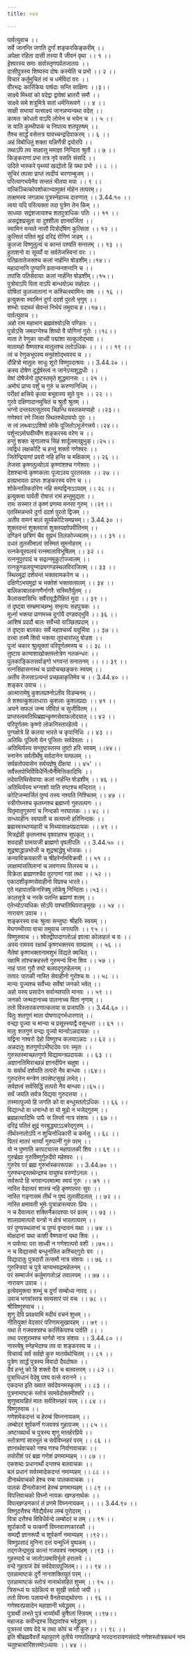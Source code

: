 ```yaml
---
title: ०४४

---
```

पार्वत्युवाच ।।  
सर्वे जानन्ति जगति दुर्गां शङ्करकिङ्करीम् ।।  
अपेक्षा रहिता दासी तस्या वै जीवनं वृथा ।। १ ।।  
ईश्वरस्य समाः सर्वास्तृणपर्वतजातयः ।।  
दासीपुत्रस्य शिष्यस्य दोषः कस्येति च प्रभो ।। २ ।।  
विचारं कर्तुमुचितं त्वं च धर्मविदां वरः ।।  
वीरभद्रः कार्त्तिकेयः पार्षदाः सन्ति साक्षिणः ।।३।।  
साक्ष्ये मिथ्यां को वदेद्वा द्वावेषां भ्रातरौ समौ ।।  
साक्ष्ये समे शत्रुमित्रे सतां धर्मनिरूपणे ।। ४ ।।  
साक्षी सभायां यत्साक्ष्यं जानन्नप्यन्यथा वदेत् ।।  
कामतः क्रोधतो वाऽपि लोभेन च भयेन च ।। ५ ।।  
स याति कुम्भीपाकं च निपात्य शतपूरुषम् ।।  
तैश्च सार्द्धं वसेत्तत्र यावच्चन्द्रदिवाकरम् ।। ६ ।।  
अहं विबोधितुं शक्ता यन्निर्णेत्री द्वयोरपि ।।  
तथाऽपि तव साक्षात्तु ममाज्ञा निन्दिता श्रुतौ ।। ७ ।।  
किङ्कराणां प्रभा तत्र नृपे वसति संसदि ।।  
उदिते भास्करे पृथ्व्यां खद्योतो हि यथा प्रभो ।। ८ ।।  
सुचिरं तपसा प्राप्तं त्वदीयं चरणाम्बुजम् ।।  
परित्यागभयेनैव सन्ततं भीतया मया ।। ९ ।।  
यत्किञ्चित्कोपशोकाभ्यामुक्तं मोहेन तत्परम्।।  
तत्क्षमस्व जगन्नाथ पुत्रस्नेहाच्च दारुणात् ।। 3.44.१० ।।  
त्वया यदि परित्यक्ता तदा पुत्रेण तेन किम् ।।  
साध्व्याः सद्वंशजायाश्च शतपुत्राधिकः पतिः ।। ११ ।।  
असद्वंशप्रसूता या दुश्शीला ज्ञानवर्जिता ।।  
स्वामिनं मन्यते नासौ पित्रोर्दोषेण कुत्सिता ।। १२ ।।  
कुत्सितं पतितं मूढं दरिद्रं रोगिणं जडम् ।।  
कुलजा विष्णुतुल्यं च कान्तं पश्यति सन्ततम् ।। १३ ।।  
हुताशनो वा सूर्य्यो वा सर्वतेजस्विनां वरः ।।  
पतिव्रतातेजसश्च कलां नार्हन्ति षोडशीम्।।१४।।  
महादानानि पुण्यानि व्रतान्यनशनानि च ।।  
तपांसि पतिसेवायाः कलां नार्हन्ति षोडशीम्।।१५।।  
पुत्रोवाऽपि पिता वाऽपि बान्धवोऽथ सहोदरः ।।  
योषितां कुलजातानां न कश्चित्स्वामिनः समः ।। १६ ।।  
इत्युक्त्वा स्वामिनं दुर्गा ददर्श पुरतो भृगुम् ।।  
शम्भोः पदाब्जं सेवन्तं निर्भयं तमुवाच ह।।१७।।  
पार्वत्युवाच ।।  
अहो राम महाभाग ब्रह्मवंश्योऽसि पण्डितः ।।  
पुत्रोऽसि जमदग्नेश्च शिष्यो वै योगिनां गुरोः ।।१८।।  
माता ते रेणुका साध्वी पद्मांशा सत्कुलोद्भवा ।।  
मातामहो वैष्णवश्च मातुलश्च ततोऽधिकः ।। । ।। १९ ।।  
त्वं च रेणुकभूपस्य मनुवंशोद्भवस्य च ।।  
दौहित्रो मातुलः साधुः शूरो विष्णुपदाश्रयः ।। 3.44.२० ।।  
कस्य दोषेण दुर्द्धर्षस्त्वं न जानेऽप्यशुद्धधीः ।।  
येषां दोषैर्जनो दुष्टस्तमृते शुद्धमानसः ।। २१ ।।  
अमोघं प्राप्य पर्शुं च गुरुं च करुणानिधिम् ।।  
परीक्षां क्षत्त्रिये कृत्वा बभूवास्य सुते पुनः ।। २२ ।।  
गुरवे दक्षिणादानमुचितं च श्रुतौ श्रुतम् ।।  
भग्नो दन्तस्तत्सुतस्य च्छिन्धि मस्तकमप्यहो ।।२३।।  
गणेश्वरं रणे जित्वा स्थितश्चेदावयोः पुरः ।।  
स त्वं लब्ध्वाऽऽशिषो लोके पूजितोऽभूर्जगत्त्रये।।२४।।  
पर्शुनाऽमोघवीर्य्येण शङ्करस्य वरेण च ।।  
हन्तुं शक्तः सृगालश्च सिंहं शार्दूलमाखुभुक्।।२५।।  
त्वद्विधं लक्षकोटिं च हन्तुं शक्तो गणेश्वरः ।।  
जितेन्द्रियाणां प्रवरो नहि हन्ति च मक्षिकाम् ।। २६ ।।  
तेजसा कृष्णतुल्योऽयं कृष्णांशश्च गणेश्वरः ।।  
देशश्चान्ये कृष्णकलाः पूजाऽस्य पुरतस्ततः ।। २७ ।।  
व्रतप्रभावतः प्राप्तः शङ्करस्य वरेण च ।।  
शोकेनातिकठोरेण नहि सम्पद्विनाऽऽपदम् ।। २८ ।।  
इत्युक्त्वा पार्वती रोषात्तं रामं हन्तुमुद्यता ।।  
रामः सस्मार तं कृष्णं प्रणम्य मनसा गुरुम् ।।२९।।  
एतस्मिन्नन्तरे दुर्गा ददर्श पुरतो द्विजम् ।।  
अतीव वामनं बालं सूर्य्यकोटिसमप्रभम्।। 3.44.३० ।।  
शुक्लदन्तं शुक्लवासं शुक्लयज्ञोपवीतिनम् ।।  
दण्डिनं छत्रिणं चैव सुप्रभं तिलकोज्ज्वलम्।। ।। ३१ ।।  
दधतं तुलसीमालां सस्मितं सुमनोहरम् ।।  
रत्नकेयूरवलयं रत्नमालाविभूषितम् ।। ३२ ।।  
रत्ननूपुरपादं च सद्रत्नमुकुटोज्ज्वलम् ।।  
रत्नकुण्डलयुग्माढ्यगण्डस्थलविराजितम् ।। ३३ ।।  
स्थिरमुद्रां दर्शयन्तं भक्तवामकरेण च ।।  
दक्षिणेऽभयमुद्रां च भक्तेशं भक्तवत्सलम् ।। ३४ ।।  
बालिकाबालकगणैर्नागरैः सस्मितैर्युतम् ।।  
कैलासवासिभिः सर्वैरावृद्धैरीक्षितं मुदा ।। ३९ ।।  
तं दृष्ट्वा सम्भ्रमाच्छम्भुः सभृत्यः सहपुत्रकः ।।  
मूर्ध्ना भक्त्या प्राणमच्च दुर्गायै दण्डवद्भुवि ।। ३६ ।।  
आशिषं प्रददौ बालः सर्वेभ्यो वाञ्छितप्रदाम् ।।  
तं दृष्ट्वा बालकाः सर्वे महाश्चर्य्यं ययुर्भिया ।। ३७ ।।  
दत्त्वा तस्मै शिवो भक्त्या तूपचारांस्तु षोडश ।।  
पूजां चकार श्रुत्युक्तां परिपूर्णतमस्य च ।। ३८ ।।  
तुष्टाव काण्वशाखोक्तस्तोत्रेण नतकन्धरः ।।  
पुलकाङ्कितसर्वाङ्गो भगवन्तं सनातनम् ।। ।। ३९ ।।  
रत्नसिंहासनस्थं च प्रावोचच्छङ्करः स्वयम् ।।  
अतीव तेजसाऽत्यन्तं प्रच्छन्नाकृतिमेव च ।। 3.44.४० ।।  
शङ्कर उवाच ।।  
आत्मारामेषु कुशलप्रश्नोऽतीव विडम्बनम् ।।  
ते शश्वत्कुशलाधाराः कुशलाः कुशलप्रदाः ।। ४१ ।।  
अयने सफलं जन्म जीवितं च सुजीवितम् ।।  
प्राप्तस्त्वमतिथिब्रह्मन्कृष्णसेवाफलोदयात् ।। ४२ ।।  
परिपूर्णतमः कृष्णो लोकनिस्तारहेतवे ।।  
पुण्यक्षेत्रे हि कलया भारते च कृपानिधिः ।। ४३ ।।  
अतिथिः पूजितो येन पूजिताः सर्वदेवताः ।।  
अतिथिर्यस्य सन्तुष्टस्तस्य तुष्टो हरिः स्वयम् ।।४४।।  
स्नानेन सर्वतीर्थेषु सर्वदानेन यत्फलम् ।।  
सर्वव्रतोपवासेन सर्वयज्ञेषु दीक्षया ।। ४५' ।।  
सर्वैस्तपोभिर्विविधैर्नित्यैर्नैमित्तिकादिभिः ।।  
तदेवातिथिसेवायाः कलां नार्हन्ति षोडशीम् ।। ४६ ।।  
अतिथिर्यस्य भग्नाशो याति रुष्टश्च मन्दिरात् ।।  
कोटिजन्मार्जितं पुण्यं तस्य नश्यति निश्चितम् ।। ४७ ।।  
स्त्रीगोघ्नश्च कृतघ्नश्च ब्रह्मघ्नो गुरुतल्पगः ।।  
पितृमातृगुरूणां च निन्दको नरघातकः ।। ४८ ।।  
सन्ध्याहीनः स्वघाती च सत्यघ्नो हरिनिन्दकः ।।  
ब्रह्मस्वस्थाप्यहारी च मिथ्यासाक्ष्यप्रदायकः ।। ४९ ।।  
मित्रद्रोही कृतघ्नश्च वृषवाहश्च सूपकृत् ।।  
शवदाही ग्रामयाजी ब्राह्मणो वृषलीपतिः ।। 3.44.५० ।।  
शूद्रश्राद्धान्नभोजी च शूद्रश्राद्धेषु भोजकः ।।  
कन्याविक्रयकारी च श्रीहरेर्नामविक्रयी ।। ५१ ।।  
लाक्षामांसतिलानां च लवणस्य तिलस्य च ।।  
विक्रेता ब्राह्मणश्चैव तुरगाणां गवां तथा ।। ५२ ।।  
एकादशीकृष्णसेवाहीनो विप्रश्च भारते।।  
एते महापातकिनस्त्रिषु लोकेषु निन्दिताः।।५३।।  
कालसूत्रे च नरके पतन्ति ब्रह्मणां शतम् ।।  
एतेभ्योऽप्यधिकः सोऽपि यश्चातिथिपराङ्मुखः ।। ५४ ।।  
नारायण उवाच ।।  
शङ्करस्य वचः श्रुत्वा सन्तुष्टः श्रीहरिः स्वयम् ।।  
मेघगम्भीरया वाचा तमुवाच जगत्पतिः ।। ९५ ।।  
विष्णुरुवाच ।। श्वेतद्वीपादागतोऽहं ज्ञात्वा कोलाहलं च वः ।।  
अस्य रामस्य रक्षार्थं कृष्णभक्तस्य साम्प्रतम् ।। ५६ ।।  
नैतेषां कृष्णभक्तानामशुभं विद्यते क्वचित् ।।  
रक्षामि तांश्चक्रहस्तो गुरुमन्यं विना शिव ।। ५७ ।।  
नाहं पाता गुरौ रुष्टे बलवद्गुरुहेलनम् ।।  
तत्परः पातकी नास्ति सेवाहीनो गुरोश्च यः ।। ५८ ।।  
मान्यः पूज्यश्च सर्वेभ्यः सर्वेषां जनको भवेत् ।।  
अहो यस्य प्रसादेन सर्वान्पश्यति मानवः ।। ५९ ।।  
जनको जन्मदानाच्च पालनाच्च पिता नृणाम् ।।  
ततो विस्तारकरणात्कलया स प्रजापतिः ।। 3.44.६० ।।  
पितुः शतगुणं माता पोषणाद्गर्भधारणात् ।।  
वन्द्या पूज्या च मान्या च प्रसूस्स्याद्वै वसुन्धरा ।। ६१ ।।  
मातुः शतगुणं वन्द्यः पूज्यो मान्योऽन्नदायकः ।।  
यद्विना नश्वरो देहो विष्णुश्च कलयाऽन्नदः ।। ६२ ।।  
अन्नदातुः शतगुणोऽभीष्टदेवः परः स्मृतः ।।  
गुरुस्तस्माच्छतगुणो विद्यामन्त्रप्रदायकः ।। ६३ ।।  
अज्ञानतिमिराच्छन्नं ज्ञानदीपेन चक्षुषा ।।  
यः सर्वार्थं दर्शयति तत्परो नैव बान्धवः ।।६४।।  
गुरुदत्तेन मन्त्रेण तपसेष्टसुखं लभेत्।।  
सर्वज्ञत्वं सर्वसिद्धिं तत्परो नैव बान्धवः।।६५।।  
सर्वं जयति सर्वत्र विद्यया गुरुदत्तया ।।  
तस्मात्पूज्यो हि जगति को वा बन्धुस्ततोऽधिकः ।। ६६ ।।  
विद्यान्धो वा धनान्धो वा यो मूढो न भजेद्गुरुम् ।।  
ब्रह्महत्यादिभिः पापैः स लिप्तो नात्र संशयः ।। ६७ ।।  
दरिद्रं पतितं क्षुद्रं नरबुद्ध्याऽऽचरेद्गुरुम् ।।  
तीर्थस्नातोऽपि न शुचिर्नाधिकारी च कर्मसु ।। ६८ ।।  
पितरं मातरं भार्य्यां गुरुपत्नीं गुरुं परम् ।।  
यो न पुष्णाति कापट्यात्स महापातकी शिव ।। ६९ ।।  
गुरुर्ब्रह्मा गुरुर्विष्णुर्गुरुर्देवो महेश्वरः ।।  
गुरुरेव परं ब्रह्म गुरुर्भास्कररूपकः ।। 3.44.७० ।।  
गुरुश्चन्द्रस्तथेन्द्रश्च वायुश्च वरुणोऽनलः ।।  
सर्वरूपो हि भगवान्परमात्मा स्वयं गुरुः ।। ७१ ।।  
नास्ति वेदात्परं शास्त्रं नहि कृष्णात्परः सुरः ।।  
नास्ति गङ्गासमं तीर्थं न पुष्पं तुलसीदलात् ।। ७२ ।।  
नास्ति क्षमावती भूमेः पुत्रान्नास्त्यपरः प्रियः ।।  
न च दैवात्परा शक्तिर्नैकादश्याः परं व्रतम् ।। ७३ ।।  
शालग्रामात्परो यन्त्रो न क्षेत्रं भारतात्परम् ।।  
परं पुण्यस्थलानां च पुण्यं वृन्दावनं यथा ।। ७४ ।।  
मोक्षदानां यथा काशी वैष्णवानां यथा शिवः ।।  
न पार्वत्याः परा साध्वी न गणेशात्परो वशी ।।७५।।  
न च विद्यासमो बन्धुर्नास्ति कश्चिद्गुरोः परः ।।  
विद्यादातुः पुत्रदारौ तत्समौ नात्र संशयः ।। ७६ ।।  
गुरुस्त्रियां च पुत्रे चाप्यभवद्रामहेलनम् ।।  
परं सम्मार्जनं कर्तुमागतोऽहं तवालयम् ।। ७७ ।।  
नारायण उवाच ।।  
इत्येवमुक्त्वा शम्भुं च दुर्गां सम्बोध्य नारद ।।  
उवाच भगवांस्तत्र सत्यसारं परं वचः ।। ७८ ।।  
श्रीविष्णुरुवाच ।।  
शृणु देवि प्रवक्ष्यामि मदीयं वचनं शुभम् ।।  
नीतियुक्तं वेदसारं परिणामसुखावहम् ।। ७९ ।।  
यथा ते गजवक्त्रश्च कार्त्तिकेयश्च पार्वति ।। ।  
तथा परशुरामश्च भार्गवो नात्र संशयः ।। 3.44.८० ।।  
नास्त्येषु स्नेहभेदश्च तव वा शङ्करस्य च ।।  
विचार्य्य सर्वं सर्वज्ञे कुरु मातर्यथोचितम् ।। ८१ ।।  
पुत्रेण सार्द्धं पुत्रस्य विवादो दैवदोषतः ।।  
दैवं हन्तुं को हि शक्तो दैवं च बलवत्तरम् ।। ८२ ।।  
पुत्राभिधानं वेदेषु पश्य वत्से वरानने ।।  
एकदन्त इति ख्यातं सर्वदेवनमस्कृतम् ।। ८३ ।।  
पुत्रनामाष्टकं स्तोत्रं सामवेदोक्तमीश्वरि ।।  
शृणुष्वावहितं मातः सर्वविघ्नहरं परम् ।। ८४ ।।  
विष्णुरुवाच ।।  
गणेशमेकदन्तं च हेरम्बं विघ्ननायकम् ।।  
लम्बोदरं शूर्पकर्णं गजवक्त्रं गुहाग्रजम् ।। ८५ ।।  
अष्टाख्यार्थं च पुत्रस्य शृणु मातर्हरप्रिये ।।  
स्तोत्राणां सारभूतं च सर्वविघ्नहरं परम् ।। ८६ ।।  
ज्ञानार्थवाचको गश्च णश्च निर्वाणवाचकः ।।  
तयोरीशं परं ब्रह्म गणेशं प्रणमाम्यहम् ।। ८७ ।।  
एकशब्दः प्रधानार्थो दन्तश्च बलवाचकः ।।  
बलं प्रधानं सर्वस्मादेकदन्तं नमाम्यहम् ।। ८८ ।।  
दीनार्थवाचको हेश्च रम्बः पालकवाचकः ।।  
पालकं दीनलोकानां हेरम्बं प्रणमाम्यहम् ।। ८९ ।।  
विपत्तिवाचको विघ्नो नायकः खण्डनार्थकः ।।  
विपत्खण्डनकारं तं प्रणमे विघ्ननायकम् ।। ।। 3.44.९० ।।  
विष्णुदत्तैश्च नैवेद्यैर्यस्य लम्बं पुरोदरम् ।।  
पित्रा दत्तैश्च विविधैर्वन्दे लम्बोदरं च तम् ।। ९१ ।।  
शूर्पाकारौ च यत्कर्णौ विघ्नवारणकारकौ ।।  
सम्पद्दौ ज्ञानरूपौ च शूर्पकर्णं नमाम्यहम् ।।९२।।  
विष्णुप्रसादं मुनिना दत्तं यन्मूर्ध्नि पुष्पकम् ।।  
तद्गजेन्द्रमुखं कान्तं गजवक्त्रं नमाम्यहम् ।।९३ ।।  
गुहस्याग्रे च जातोऽयमाविर्भूतो हरालये ।।  
वन्दे गुहाग्रजं देवं सर्वदेवाग्रपूजितम्।। ।। ९४ ।।  
एतन्नामाष्टकं दुर्गे नानाशक्तियुतं परम् ।।  
एतन्नामाष्टकं स्तोत्रं नानार्थसहितं शुभम् ।। ९५ ।।  
त्रिसन्ध्यं यः पठेन्नित्यं स सुखी सर्वतो जयी ।।  
ततो विघ्नाः पलायन्ते वैनतेयाद्यथोरगाः ।। ९६ ।।  
गणेश्वरप्रसादेन महाज्ञानी भवेद्ध्रुवम् ।।  
पुत्रार्थी लभते पुत्रं भार्य्यार्थी कुशलां स्त्रियम् ।।९७।।  
महाजडः कवीन्द्रश्च विद्यावांश्च भवेद्ध्रुवम् ।।  
पुत्रस्त्वं पश्य वेदे च तथा कोपं च नो कुरु।। ।। ९८ ।।  
इति श्रीब्रह्मवैवर्त्ते महापुराणे तृतीये गणपतिखण्डे नारदनारायणसंवादे गणेशस्तोत्रकथनं नाम चतुश्चत्वारिंशत्तमोऽध्यायः ।। ४४ ।।